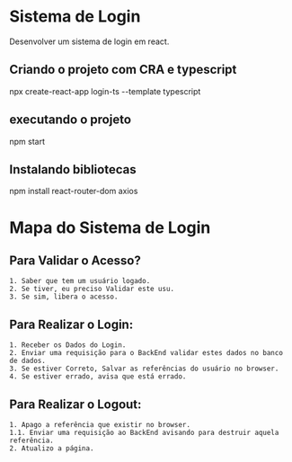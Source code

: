 # Sistema de Login
Desenvolver um sistema de login em react.

## Criando o projeto com CRA e typescript
 npx create-react-app login-ts --template typescript

 ## executando o projeto 
 npm start

 ## Instalando bibliotecas
 npm install react-router-dom axios 

# Mapa do Sistema de Login
## Para Validar o Acesso?
```
1. Saber que tem um usuário logado.
2. Se tiver, eu preciso Validar este usu.
3. Se sim, libera o acesso.
```
## Para Realizar o Login:
```
1. Receber os Dados do Login.
2. Enviar uma requisição para o BackEnd validar estes dados no banco de dados.
3. Se estiver Correto, Salvar as referências do usuário no browser.
4. Se estiver errado, avisa que está errado.
```
## Para Realizar o Logout:
```
1. Apago a referência que existir no browser.
1.1. Enviar uma requisição ao BackEnd avisando para destruir aquela referência.
2. Atualizo a página.
```

 

 

